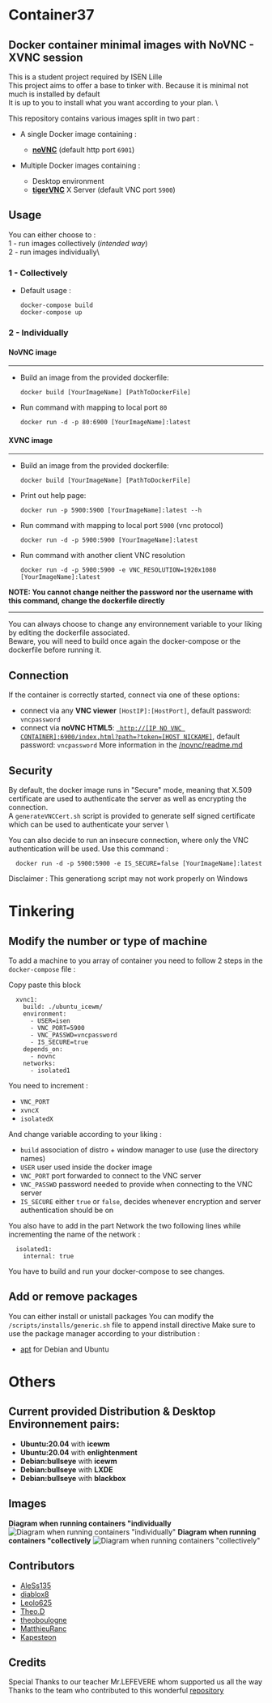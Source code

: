 
# Container37
## Docker container minimal images with NoVNC - XVNC session

This is a student project required by ISEN Lille \
This project aims to offer a base to tinker with. Because it is minimal not much is installed by default \
It is up to you to install what you want according to your plan. \



This repository contains various images split in two part :
- A single Docker image containing : 
    * [**noVNC**](https://github.com/novnc/noVNC) (default http port `6901`)

- Multiple Docker images containing :
    * Desktop environment
    * [**tigerVNC**](https://github.com/TigerVNC/tigervnc) X Server  (default VNC port `5900`)


## Usage

You can either choose to :\
1 - run images collectively (*intended way*)\
2 - run images individually\

### 1 - Collectively
- Default usage :
      
      docker-compose build
      docker-compose up

### 2 - Individually

#### NoVNC image
****
- Build an image from the provided dockerfile:

      docker build [YourImageName] [PathToDockerFile]
      
- Run command with mapping to local port `80`

      docker run -d -p 80:6900 [YourImageName]:latest

#### XVNC image
****
- Build an image from the provided dockerfile:

      docker build [YourImageName] [PathToDockerFile]

- Print out help page:

      docker run -p 5900:5900 [YourImageName]:latest --h

- Run command with mapping to local port `5900` (vnc protocol)

      docker run -d -p 5900:5900 [YourImageName]:latest

- Run command with another client VNC resolution

      docker run -d -p 5900:5900 -e VNC_RESOLUTION=1920x1080 [YourImageName]:latest

**NOTE: You cannot change neither the password nor the username with this command, change the dockerfile directly**

*****

You can always choose to change any environnement variable to your liking by editing the dockerfile associated. \
Beware, you will need to build once again the docker-compose or the dockerfile before running it.
  
## Connection
If the container is correctly started, connect via one of these options:

* connect via any **VNC viewer** `[HostIP]:[HostPort]`, default password: `vncpassword`
* connect via **noVNC HTML5**: [` http://[IP NO VNC CONTAINER]:6900/index.html?path=?token=[HOST NICKAME]`]( http://localhost:6900/index.html?path=?token=host1), default password: `vncpassword` 
More information in the [/novnc/readme.md](https://github.com/Kapesteon/Container37/tree/master/novnc)

## Security
By default, the docker image runs in "Secure" mode, meaning that X.509 certificate are used to authenticate the server as well as
encrypting the connection.\
A `generateVNCCert.sh` script is provided to generate self signed certificate which can be used to authenticate your server \

You can also decide to run an insecure connection, where only the VNC authentication will be used. Use this command :

      docker run -d -p 5900:5900 -e IS_SECURE=false [YourImageName]:latest
      
Disclaimer : This generationg script may not work properly on Windows

# Tinkering
## Modify the number or type of machine

To add a machine to you array of container you need to follow 2 steps in the `docker-compose` file :

Copy paste this block 

```      
  xvnc1:
    build: ./ubuntu_icewm/
    environment:
      - USER=isen
      - VNC_PORT=5900
      - VNC_PASSWD=vncpassword
      - IS_SECURE=true
    depends_on:
      - novnc
    networks:
      - isolated1
```
You need to increment :
   * `VNC_PORT`
   * `xvncX`
   * `isolatedX`

And change variable according to your liking :
   * `build` association of distro + window manager to use (use the directory names)
   * `USER` user used inside the docker image
   * `VNC_PORT` port forwarded to connect to the VNC server
   * `VNC_PASSWD` password needed to provide when connecting to the VNC server
   * `IS_SECURE` either `true` or `false`, decides whenever encryption and server authentication should be on


You also have to add in the part Network the two following lines while incrementing the name of the network :

```
  isolated1:
    internal: true
```

You have to build and run your docker-compose to see changes.

## Add or remove packages
You can either install or unistall packages
You can modify the `/scripts/installs/generic.sh` file to append install directive
Make sure to use the package manager according to your distribution :
- [apt](https://linux.die.net/man/8/apt-get) for Debian and Ubuntu




# Others
## Current provided Distribution & Desktop Environnement pairs:
*  **Ubuntu:20.04**    with     **icewm**
*  **Ubuntu:20.04**    with     **enlightenment** 
*  **Debian:bullseye** with     **icewm** 
*  **Debian:bullseye** with     **LXDE**  
*  **Debian:bullseye** with     **blackbox**  


## Images

**Diagram when running containers "individually**
![Diagram when running containers "individually" ](.pics/sch_individual.png)
**Diagram when running containers "collectively**
![Diagram when running containers "collectively" ](.pics/sch_collectivel.png)

## Contributors

* [AleSs135](https://github.com/AleSs135)
* [diablox8](https://github.com/diablox8)
* [Leolo625](https://github.com/Leolo625)
* [Theo.D](https://github.com/lVenol)
* [theoboulogne](https://github.com/theoboulogne)
* [MatthieuRanc](https://github.com/MathieuRanc)
* [Kapesteon](https://github.com/Kapesteon)

## Credits

Special Thanks to our teacher Mr.LEFEVERE whom supported us all the way \
Thanks to the team who contributed to this wonderful [repository](https://github.com/ConSol/docker-headless-vnc-container)
